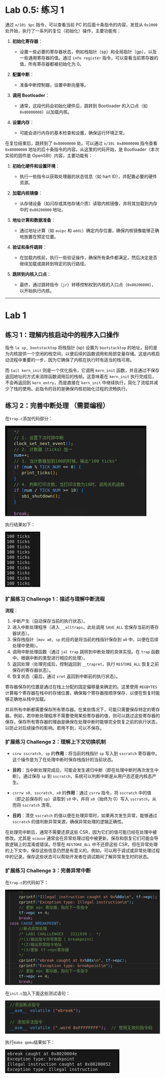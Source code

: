 # Lab 0.5: 练习 1

通过 `x/10i $pc` 指令，可以查看当前 PC 的后面十条指令的内容，发现从 `0x1000` 处开始，执行了一系列的复位（初始化）操作，主要功能有：

1. **初始化寄存器**：
   - 设置一些必要的寄存器状态，例如栈指针（sp）和全局指针（gp），以及一些通用寄存器的值。通过 `info register` 指令，可以查看当前寄存器的值，所有寄存器都被初始化为 0。

2. **配置中断**：
   - 准备中断控制器，设置中断向量等。

3. **调用 Bootloader**：
   - 通常，这段代码会初始化硬件后，跳转到 Bootloader 的入口点（如 `0x80000000`）以加载内核。

4. **设置内存**：
   - 可能会进行内存的基本检查和设置，确保运行环境正常。

在复位结束后，跳转到了 `0x80000000` 处。可以通过 `x/10i 0x80000000` 指令查看 `0x80000000` 地址的后十条指令的内容。从这里的代码开始，是 Bootloader（本次实验的固件是 OpenSBI）内容，主要功能有：

1. **初始化硬件和设置环境**：
   - 执行一些指令以获取处理器的状态信息（如 hart ID），并配置必要的硬件资源。

2. **加载内核镜像**：
   - 从存储设备（如闪存或其他存储介质）读取内核镜像，并将其加载到内存中的 `0x80200000` 地址。

3. **地址计算和数据准备**：
   - 通过地址计算（如 `auipc` 和 `addi`）确定内存位置，确保内核镜像能够正确地放置在预定位置。

4. **验证和条件跳转**：
   - 在加载内核前，执行一些验证操作，确保所有条件都满足，然后决定是否继续加载或跳转到特定的执行路径。

5. **跳转到内核入口点**：
   - 最终，通过跳转指令（`jr`）转移控制权到内核的入口点（`0x80200000`），以开始执行内核。


---

# Lab 1

## 练习 1：理解内核启动中的程序入口操作

指令 `la sp, bootstacktop` 将栈指针 (sp) 设置为 `bootstacktop` 的地址，目的是为内核提供一个空闲的栈空间，以便后续的函数调用和局部变量存储。这是内核启动流程中重要的一步，因为它确保了内核在执行时有适当的栈可用。

而 `tail kern_init` 则是一个优化指令，它调用 `kern_init` 函数，并且通过不保存返回地址的方式来消除函数调用后的栈帧。这意味着在 `kern_init` 执行完成后，不会再返回到 `kern_entry`，而是直接在 `kern_init` 中继续执行，简化了流程并减少了栈的使用。此指令的目的是确保内核初始化过程的流畅执行。

## 练习 2：完善中断处理 （需要编程）
在`trap.c`添加代码部分：

![alt text](image.png)

执行结果如下：

![alt text](image-1.png)

### 扩展练习 Challenge 1：描述与理解中断流程

**流程**：

1. 中断产生（自动保存当前的执行状态）。
2. 进入中断处理程序（进入 `__alltraps`，此处调用 `SAVE_ALL` 宏保存当前的寄存器状态）。
3. 保存栈指针（`mov a0, sp` 的目的是将当前的栈指针保存到 `a0` 中，以便在后续处理中使用）。
4. 调用中断处理函数（通过 `jal trap` 跳转到中断处理的具体实现。在 `trap` 函数中，根据中断的类型进行相应的处理）。
5. 返回处理（处理完成后，控制返回到 `__trapret`，执行 `RESTORE_ALL` 恢复之前保存的寄存器状态）。
6. 恢复状态（最后，通过 `sret` 返回到中断前的执行状态）。

寄存器保存的位置是通过在栈上分配的固定偏移量来确定的。这里使用 `REGBYTES` 计算每个寄存器在栈中的存储位置，确保每个寄存器按顺序保存，以便在恢复时能够正确地从栈中加载。

并非所有中断都需要保存所有寄存器。在某些情况下，可能只需要保存特定的寄存器。例如，若中断处理程序不需要使用某些寄存器的值，则可以跳过这些寄存器的保存。保存所有寄存器的理由是确保在处理中断时能够完全恢复之前的执行状态，以防止对后续操作的影响。若用不到，可以不保存。

### 扩展练习 Challenge 2：理解上下文切换机制

- `csrw sscratch, sp` 的**作用**：将当前的栈指针 `sp` 写入到 `sscratch` 寄存器中。这个操作是为了在处理中断时保存栈指针的当前状态。

- **目的**：当中断处理完成后，可能会发生递归中断（即在处理中断时再次发生中断）。通过保存 `sp` 到 `sscratch`，系统可以判断中断是从用户态还是内核态产生。

- `csrrw s0, sscratch, x0` 的**作用**：通过 `csrrw` 指令，将 `sscratch` 中的值（即之前保存的 `sp`）读取到 `s0` 中，并将 `x0`（始终为 0）写入 `sscratch`，从而将 `sscratch` 清零。

- **目的**：清空 `sscratch` 的值以便在处理异常时，如果再次发生异常，能够通过 `sscratch` 的值判断异常来源，确保异常处理的逻辑正确性。

在处理完中断后，通常不需要还原这些 CSR，因为它们的值可能已经在处理中被修改。尤其是 `scause` 通常会在异常处理过程中被更新，保存和恢复它们可能会导致逻辑上的混淆或错误。尽管在 `RESTORE_ALL` 中不还原这些 CSR，但在异常处理的上下文中，保存这些信息仍然是有意义的。例如，可以用于调试或异常处理过程中的记录。保存这些状态可以帮助开发者在调试期间了解异常发生时的状态。

### 扩展练习 Challenge 3：完善异常中断
在`trap.c`的代码如下：

![alt text](image-2.png)


在`init.c`加入下面这些测试语句：

![alt text](image-3.png)

执行`make qemu`结果如下：

![alt text](image-4.png)